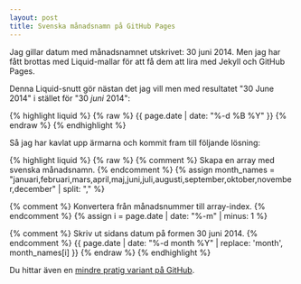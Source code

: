 ```yaml
---
layout: post
title: Svenska månadsnamn på GitHub Pages
---
```


Jag gillar datum med månadsnamnet utskrivet: 30 juni 2014. Men jag har fått brottas med Liquid-mallar för att få dem att lira med Jekyll och GitHub Pages.

Denna Liquid-snutt gör nästan det jag vill men med resultatet "30 June 2014" i stället för "30 *juni* 2014":

{% highlight liquid %}
{% raw %}
{{ page.date | date: "%-d %B %Y" }}
{% endraw %}
{% endhighlight %}

Så jag har kavlat upp ärmarna och kommit fram till följande lösning:

{% highlight liquid %}
{% raw %}
{% comment %} Skapa en array med svenska månadsnamn. {% endcomment %}
{% assign month_names = "januari,februari,mars,april,maj,juni,juli,augusti,september,oktober,november,december" | split: "," %}

{% comment %} Konvertera från månadsnummer till array-index. {% endcomment %}
{% assign i = page.date | date: "%-m" | minus: 1 %}

{% comment %} Skriv ut sidans datum på formen 30 juni 2014. {% endcomment %}
{{ page.date | date: "%-d month %Y" | replace: 'month', month_names[i] }}
{% endraw %}
{% endhighlight %}

Du hittar även en [mindre pratig variant på GitHub][1].

[1]: https://github.com/svendahlstrand/svendahlstrand.github.io/blob/master/_layouts/post.html#L7
